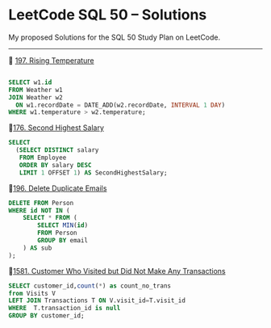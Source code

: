 # LeetCode SQL 50 – Solutions

My proposed Solutions for the SQL 50 Study Plan on LeetCode.

---

🔗 [197. Rising Temperature](https://leetcode.com/problems/rising-temperature/description/?envType=study-plan-v2&envId=top-sql-50)

```sql

SELECT w1.id
FROM Weather w1
JOIN Weather w2
  ON w1.recordDate = DATE_ADD(w2.recordDate, INTERVAL 1 DAY)
WHERE w1.temperature > w2.temperature;

```

🔗[176. Second Highest Salary](https://leetcode.com/problems/second-highest-salary/?envType=study-plan-v2&envId=top-sql-50)
```sql
SELECT 
  (SELECT DISTINCT salary 
   FROM Employee 
   ORDER BY salary DESC 
   LIMIT 1 OFFSET 1) AS SecondHighestSalary;


```
🔗[196. Delete Duplicate Emails](https://leetcode.com/problems/delete-duplicate-emails/description/?envType=study-plan-v2&envId=top-sql-50)
```sql
DELETE FROM Person
WHERE id NOT IN (
    SELECT * FROM (
        SELECT MIN(id)
        FROM Person
        GROUP BY email
    ) AS sub
);
```

🔗[1581. Customer Who Visited but Did Not Make Any Transactions](https://leetcode.com/problems/customer-who-visited-but-did-not-make-any-transactions/description/?envType=study-plan-v2&envId=top-sql-50)
```sql
SELECT customer_id,count(*) as count_no_trans
from Visits V 
LEFT JOIN Transactions T ON V.visit_id=T.visit_id
WHERE  T.transaction_id is null
GROUP BY customer_id;
```
